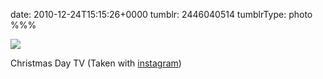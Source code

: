 date: 2010-12-24T15:15:26+0000
tumblr: 2446040514
tumblrType: photo
%%%

![](tumblr_ldxudoft9t1qbnvjco1_640.jpg)

Christmas Day TV (Taken with <a href="http://instagr.am">instagram</a>)
